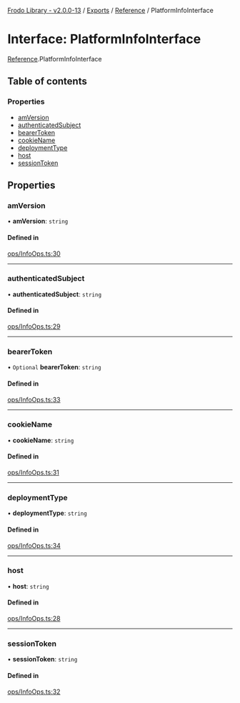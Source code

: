 [Frodo Library - v2.0.0-13](../README.md) / [Exports](../modules.md) / [Reference](../modules/Reference.md) / PlatformInfoInterface

# Interface: PlatformInfoInterface

[Reference](../modules/Reference.md).PlatformInfoInterface

## Table of contents

### Properties

- [amVersion](Reference.PlatformInfoInterface.md#amversion)
- [authenticatedSubject](Reference.PlatformInfoInterface.md#authenticatedsubject)
- [bearerToken](Reference.PlatformInfoInterface.md#bearertoken)
- [cookieName](Reference.PlatformInfoInterface.md#cookiename)
- [deploymentType](Reference.PlatformInfoInterface.md#deploymenttype)
- [host](Reference.PlatformInfoInterface.md#host)
- [sessionToken](Reference.PlatformInfoInterface.md#sessiontoken)

## Properties

### amVersion

• **amVersion**: `string`

#### Defined in

[ops/InfoOps.ts:30](https://github.com/vscheuber/frodo-lib/blob/114bd67/src/ops/InfoOps.ts#L30)

___

### authenticatedSubject

• **authenticatedSubject**: `string`

#### Defined in

[ops/InfoOps.ts:29](https://github.com/vscheuber/frodo-lib/blob/114bd67/src/ops/InfoOps.ts#L29)

___

### bearerToken

• `Optional` **bearerToken**: `string`

#### Defined in

[ops/InfoOps.ts:33](https://github.com/vscheuber/frodo-lib/blob/114bd67/src/ops/InfoOps.ts#L33)

___

### cookieName

• **cookieName**: `string`

#### Defined in

[ops/InfoOps.ts:31](https://github.com/vscheuber/frodo-lib/blob/114bd67/src/ops/InfoOps.ts#L31)

___

### deploymentType

• **deploymentType**: `string`

#### Defined in

[ops/InfoOps.ts:34](https://github.com/vscheuber/frodo-lib/blob/114bd67/src/ops/InfoOps.ts#L34)

___

### host

• **host**: `string`

#### Defined in

[ops/InfoOps.ts:28](https://github.com/vscheuber/frodo-lib/blob/114bd67/src/ops/InfoOps.ts#L28)

___

### sessionToken

• **sessionToken**: `string`

#### Defined in

[ops/InfoOps.ts:32](https://github.com/vscheuber/frodo-lib/blob/114bd67/src/ops/InfoOps.ts#L32)
